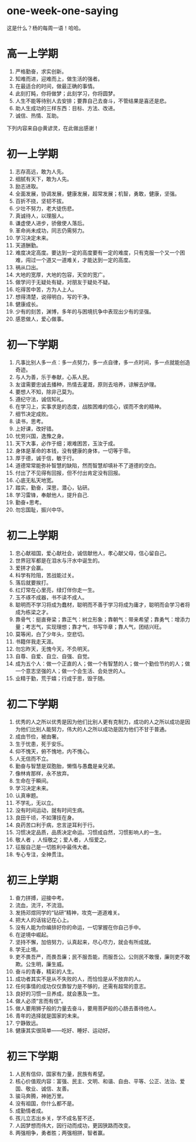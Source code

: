 one-week-one-saying
===================
这是什么？杨的每周一语！哈哈。


高一上学期
===================
1.  严格勤奋，求实创新。
2.  知难而进，迎难而上，做生活的强者。
3.  在最适合的时间，做最正确的事情。
4.  此刻打盹，你将做梦；此刻学习，你将圆梦。
5.  人生不能等待别人去安排；要靠自己去奋斗，不管结果是喜还是悲。
6.  助人生成功的三样东西：目标、方法、改进。
7.  诚信、热情、互助。


下列内容来自@黄谚灵，在此做出感谢！</br>

初一上学期
===================
1.  志存高远，敢为人先。
2.  细腻有天下，敢为人先。
3.  励志进取。
4.  全面发展，协调发展，健康发展，超常发展；机智，勇敢，健康，坚强。
5.  百折不挠，坚韧不拔。
6.  少壮不努力，老大徒伤悲。
7.  真诚待人，以理服人。
8.  谦虚使人进步，骄傲使人落后。
9.  革命尚未成功，同志仍需努力。
10. 学习决定未来。
11. 天道酬勤。
12. 难度决定高度。要达到一定的高度要有一定的难度，只有克服一个又一个困难，闯过一个道又一道难关，才能达到一定的高度。
13. 祸从口出。
14. 大地的宽厚，大地的包容，天空的宽广。
15. 做学问于无疑处有疑，对朋友于疑处不疑。
16. 吃得苦中苦，方为人上人。
17. 想得清楚，说得明白，写的干净。
18. 健康成长。
19. 少有的刻苦，渊博，多年的与困境抗争中表现出少有的坚强。
20. 感恩做人，爱心做事。


初一下学期
===================
1.  凡事比别人多一点：多一点努力，多一点自律，多一点时间，多一点就能创造奇迹。
2.  与人为善，乐于奉献，心系人民。
3.  友谊需要忠诚去播种，热情去灌溉，原则去培养，谅解去护理。
4.  要想人不知，除非己莫为。
5.  遵纪守法，诚信知礼。
6.  在学习上，实事求是的态度，战胜困难的信心，锲而不舍的精神。
7.  细节决定成败。
8.  读书，思考。
9.  上好课，改好错。
10. 忧劳兴国，逸豫之身。
11. 天下大事，必作于细；艰难困苦，玉汝于成。
12. 身体是革命的本钱，没有健康的身体，一切等于零。
13. 厚于德，诚于信，敏于行。
14. 道德常常能弥补智慧的缺陷，然而智慧却填补不了道德的空白。
15. 付出了不见得有回报，但不付出肯定没有回报。
16. 心底无私天地宽。
17. 踏实，勤奋，深思，潜心，钻研。
18. 学习雷锋，奉献他人，提升自己.
19. 勤奋+思考。
20. 勿忘国耻，振兴中华。

初二上学期
===================
1.  忠心献祖国，爱心献社会，诚信献他人，孝心献父母，信心留自己。
2.  世界冠军都是在泪水与汗水中诞生的。
3.  爱拼才会赢。
4.  科学有险阻，苦战能过关。
5.  落后就要挨打。
6.  红灯常在心里亮，绿灯伴你走一生。
7.  玉不琢不成器，书不读不成人。
8.  聪明而不学习将成为蠢材，聪明而不善于学习将成为庸才，聪明而会学习者将成为栋梁之才。
9.  靠骨气：挺直脊梁；靠正气：树立形象；靠朝气：带来希望；靠勇气：增添力量；考志气，实现理想；靠才气，书写华章；靠人气，团结兴旺。
10. 莫等闲，白了少年头，空悲切。
11. 书籍伴我走天涯。
12. 勿忘昨天，无愧今天，不负明天。
13. 自尊、自爱、自立、自强、自觉。
14. 成为五个人：做一个正直的人；做一个有智慧的人；做一个勤俭节约的人；做一个意志坚强的人；做一个会生活、会处世的人。
15. 业精于勤，荒于嬉；行成于思，毁于随。

初二下学期
===================
1.  优秀的人之所以优秀是因为他们比别人更有克制力，成功的人之所以成功是因为他们比别人能努力，伟大的人之所以成功是因为他们不甘于普通。
2.  成由节俭，被由奢。
3.  生于忧患，死于安乐。
4.  仰不愧天，俯不愧地，内不愧心。
5.  人无信而不立。
6.  勤奋与智慧是双胞胎，懒惰与愚蠢是亲兄弟。
7.  像林肯那样，永不放弃。
8.  生命在于瞬间。
9.  学习决定未来。
10. 认真审题。
11. 不学礼，无以立。
12. 没有时间运动，就有时间生病。
13. 良田千顷，不如薄技在身。
14. 良药苦口利于病，忠言逆耳利于行。
15. 习惯决定品质，品质决定命运。习惯成自然，习惯影响人的一生。
16. 敬人者 ，人恒敬之；爱人者，人恒爱之。
17. 征服自己是一切胜利中最伟大者。
18. 专心专注，全神贯注。

初三上学期
===================
1.  奋力拼搏，迎接中考。
2.  流血，流汗，不流泪。
3.  发扬邓煜同学的“钻研”精神，攻克一道道难关。
4.  把大人的话铭记在心上。
5.  没有人能为你编排好你的命运，一切掌握在你自己手中。
6.  在逆境中崛起。
7.  坚持不懈，加倍努力，认真起来，尽心尽力，就会有所成就。
8.  学无止境。
9.  吏不畏吾严，而畏吾廉；民不服吾能，而服吾公。公则民不敢慢，廉则吏不敢欺。公生明，廉生威。
10. 奋斗的青春，精彩的人生。
11. 成功者其实不是从不失败的人，而恰恰是从不放弃的人。
12. 任何事情的成功仅仅靠智力是不够的，还需有超常的意志。
13. 良好的习惯一旦养成，就会惠及一生。
14. 做人必须“言而有信”。
15. 做人要用狮子般的力量去奋斗，要用菩萨般的心肠去善待他人。
16. 青年的选择就是国家的未来。
17. 宁静致远。
18. 健康其实很简单——吃好、睡好、运动好。

初三下学期
===================
1.  人民有信仰，国家有力量，民族有希望。
2.  核心价值观内容：富强、民主、文明、和谐、自由、平等、公正、法治、爱国、敬业、诚信、友善。
3.  骏马奔腾，神驰万里。
4.  没有祖国，你什么都不是。
5.  成勤情者成。
6.  孩儿立志出乡关，学不成名誓不还，
7.  人因梦想而伟大，因行动而成功，更因狭路而改变。
8.  两强相争，勇者胜；两强相拼，智者赢。